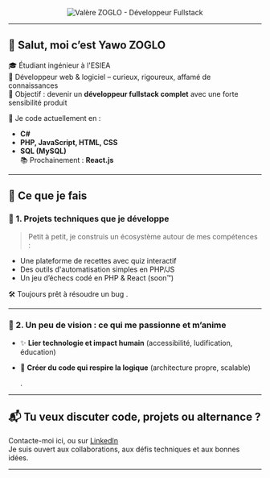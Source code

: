 <!-- Bannière de profil -->
<p align="center">
  <img src="https://github.com/HexaNexus28/HexaNexus28/blob/main/Bannière LinkedIn Architecte Moderne Blanc et Noir_2.png" alt="Valère ZOGLO - Développeur Fullstack" />
</p>


---

## 👋 Salut, moi c’est Yawo ZOGLO

🎓 Étudiant ingénieur à l'ESIEA  
🧠 Développeur web & logiciel – curieux, rigoureux, affamé de connaissances  
🚀 Objectif : devenir un **développeur fullstack complet** avec une forte sensibilité produit

💬 Je code actuellement en :  
- **C#**
- **PHP, JavaScript, HTML, CSS**
- **SQL (MySQL)**  
📚 Prochainement : **React.js**

---

## 🧩 Ce que je fais 

### 🔧 1. Projets techniques que je développe
> Petit à petit, je construis un écosystème autour de mes compétences :
- Une plateforme de recettes avec quiz interactif
- Des outils d'automatisation simples en PHP/JS
- Un jeu d’échecs codé en PHP & React (soon™)

🛠️ Toujours prêt à résoudre un bug .

---

### 🔮 2. Un peu de vision : ce qui me passionne et m’anime

- ✨ **Lier technologie et impact humain** (accessibilité, ludification, éducation)
- 🤖 **Créer du code qui respire la logique** (architecture propre, scalable)

  .

---

## 📬 Tu veux discuter code, projets ou alternance ?
Contacte-moi ici, ou sur [LinkedIn](https://www.linkedin.com/in/yawozoglo/)  
Je suis ouvert aux collaborations, aux défis techniques et aux bonnes idées.

---
